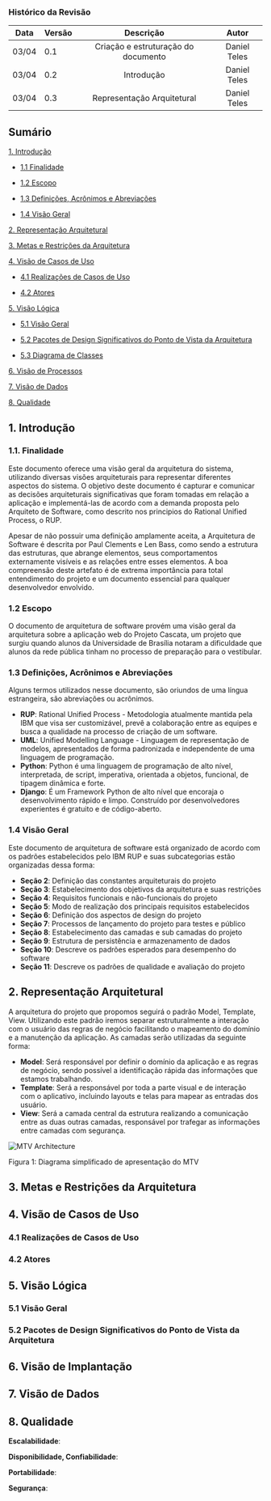 ### Histórico da Revisão

| Data  | Versão |              Descrição              |    Autor     |
| :---: | ------ | :---------------------------------: | :----------: |
| 03/04 | 0.1    | Criação e estruturação do documento | Daniel Teles |
| 03/04 | 0.2    |             Introdução              | Daniel Teles |
| 03/04 | 0.3    |     Representação Arquitetural      | Daniel Teles |

## **Sumário**

[1. Introdução](#1-introdu%C3%A7%C3%A3o)

* [1.1 Finalidade](#11-finalidade)

* [1.2 Escopo](#12-escopo)

* [1.3 Definições, Acrônimos e Abreviações](#13-defini%C3%A7%C3%B5es-acr%C3%B4nimos-e-abrevia%C3%A7%C3%B5es)

* [1.4 Visão Geral](#15-vis%C3%A3o-geral)

[2. Representação Arquitetural](#2-representa%C3%A7%C3%A3o-arquitetural)

[3. Metas e Restrições da Arquitetura](#3-metas-e-restri%C3%A7%C3%B5es-da-arquitetura)

[4. Visão de Casos de Uso](#4-vis%C3%A3o-de-casos-de-uso)

* [4.1 Realizações de Casos de Uso](#41-realiza%C3%A7%C3%B5es-de-casos-de-uso)

* [4.2 Atores](#42-atores)

[5. Visão Lógica](#5-vis%C3%A3o-l%C3%B3gica)

* [5.1 Visão Geral](#51-vis%C3%A3o-geral)

* [5.2 Pacotes de Design Significativos do Ponto de Vista da Arquitetura](#52-pacotes-de-design-significativos-do-ponto-de-vista-da-arquitetura)

* [5.3 Diagrama de Classes](#53-diagrama-de-classes)

[6. Visão de Processos](https://github.com/fga-gpp-mds/2016.2-Observatorio-de-Residuos/wiki/Documento-de-Arquitetura#6-vis%C3%A3o-de-processos)

[7. Visão de Dados](https://github.com/fga-gpp-mds/2016.2-Observatorio-de-Residuos/wiki/Documento-de-Arquitetura#7-vis%C3%A3o-de-dados)

[8. Qualidade](#8-qualidade)

## **1. Introdução**

### **1.1. Finalidade**

Este documento oferece uma visão geral da arquitetura do sistema, utilizando diversas visões arquiteturais para representar diferentes aspectos do sistema. O objetivo deste documento é capturar e comunicar as decisões arquiteturais significativas que foram tomadas em relação a aplicação e implementá-las de acordo com a demanda proposta pelo Arquiteto de Software, como descrito nos principios do Rational Unified Process, o RUP.

Apesar de não possuir uma definição amplamente aceita, a Arquitetura de Software é descrita por Paul Clements e Len Bass, como sendo a estrutura das estruturas, que abrange elementos, seus comportamentos externamente visíveis e as relações entre esses elementos. A boa compreensão deste artefato é de extrema importância para total entendimento do projeto e um documento essencial para qualquer desenvolvedor envolvido.

### **1.2 Escopo**

O documento de arquitetura de software provém uma visão geral da arquitetura sobre a aplicação web do Projeto Cascata, um projeto que surgiu quando alunos da Universidade de Brasília notaram a dificuldade que alunos da rede pública tinham no processo de preparação para o vestibular.

### **1.3 Definições, Acrônimos e Abreviações**

Alguns termos utilizados nesse documento, são oriundos de uma língua estrangeira, são abreviações ou acrônimos.

* **RUP**: Rational Unified Process - Metodologia atualmente mantida pela IBM que visa ser customizável, prevê a colaboração entre as equipes e busca a qualidade na processo de criação de um software.
* **UML**: Unified Modelling Language - Linguagem de representação de modelos, apresentados de forma padronizada e independente de uma linguagem de programação.
* **Python**: Python é uma linguagem de programação de alto nível, interpretada, de script, imperativa, orientada a objetos, funcional, de tipagem dinâmica e forte.
* **Django**: É um Framework Python de alto nível que encoraja o desenvolvimento rápido e limpo. Construído por desenvolvedores experientes é gratuito e de código-aberto.

### **1.4 Visão Geral**

Este documento de arquitetura de software está organizado de acordo com os padrões estabelecidos pelo IBM RUP e suas subcategorias estão organizadas dessa forma:

* **Seção 2**: Definição das constantes arquiteturais do projeto
* **Seção 3**: Estabelecimento dos objetivos da arquitetura e suas restrições
* **Seção 4**: Requisitos funcionais e não-funcionais do projeto
* **Seção 5**: Modo de realização dos principais requisitos estabelecidos
* **Seção 6**: Definição dos aspectos de design do projeto
* **Seção 7**: Processos de lançamento do projeto para testes e público
* **Seção 8**: Estabelecimento das camadas e sub camadas do projeto
* **Seção 9**: Estrutura de persistência e armazenamento de dados
* **Seção 10**: Descreve os padrões esperados para desempenho do software
* **Seção 11**: Descreve os padrões de qualidade e avaliação do projeto

## **2. Representação Arquitetural**

A arquitetura do projeto que propomos seguirá o padrão Model, Template, View. Utilizando este padrão iremos separar estruturalmente a interação com o usuário das regras de negócio facilitando o mapeamento do domínio e a manutenção da aplicação.
As camadas serão utilizadas da seguinte forma:

* **Model**: Será responsável por definir o domínio da aplicação e as regras de negócio, sendo possível a identificação rápida das informações que estamos trabalhando.
* **Template**: Será a responsável por toda a parte visual e de interação com o aplicativo, incluindo layouts e telas para mapear as entradas dos usuário.
* **View**: Será a camada central da estrutura realizando a comunicação entre as duas outras camadas, responsável por trafegar as informações entre camadas com segurança.

![MTV Architecture](https://user-images.githubusercontent.com/22121504/29645196-4481529c-8852-11e7-90c4-d0bc8bd62193.jpg)

Figura 1: Diagrama simplificado de apresentação do MTV

## **3. Metas e Restrições da Arquitetura**

## **4. Visão de Casos de Uso**

### **4.1 Realizações de Casos de Uso**

### **4.2 Atores**

## **5. Visão Lógica**

### **5.1 Visão Geral**

### **5.2 Pacotes de Design Significativos do Ponto de Vista da Arquitetura**

## **6. Visão de Implantação**

## **7. Visão de Dados**

## **8. Qualidade**

**Escalabilidade**:

**Disponibilidade, Confiabilidade**:

**Portabilidade**:

**Segurança**:
